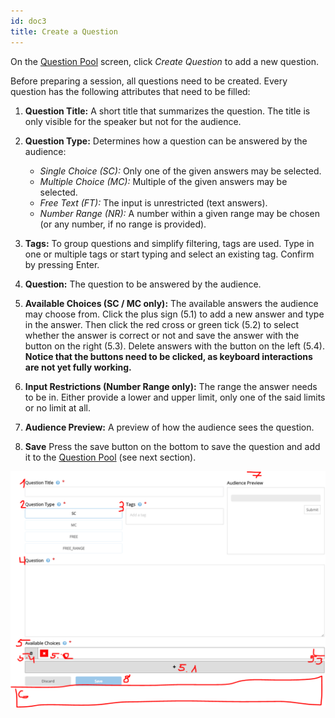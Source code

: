 ```yaml
---
id: doc3
title: Create a Question
---
```


On the [Question Pool](doc4.md) screen, click _Create Question_ to add a new question.

Before preparing a session, all questions need to be created. Every question has the following
attributes that need to be filled:

1. **Question Title:** A short title that summarizes the question. The title is only visible for the speaker but not for the audience.

2. **Question Type:** Determines how a question can be answered by the audience:
   * _Single Choice (SC):_ Only one of the given answers may be selected.
   * _Multiple Choice (MC):_ Multiple of the given answers may be selected.
   * _Free Text (FT):_ The input is unrestricted (text answers).
   * _Number Range (NR):_ A number within a given range may be chosen (or any number, if no range is provided).

3. **Tags:** To group questions and simplify filtering, tags are used. Type in one or multiple tags or start typing and select an existing tag. Confirm by pressing Enter.

4. **Question:** The question to be answered by the audience.

5. **Available Choices (SC / MC only):** The available answers the audience may choose from. Click the plus sign (5.1) to add a new answer and type in the answer. Then click the red cross or green tick (5.2) to select whether the answer is correct or not and save the answer with the button on the right (5.3). Delete answers with the button on the left (5.4). **Notice that the buttons need to be clicked, as keyboard interactions are not yet fully working.**

6. **Input Restrictions (Number Range only):** The range the answer needs to be in. Either provide a lower and upper limit, only one of the said limits or no limit at all.

7. **Audience Preview:** A preview of how the audience sees the question.

8. **Save** Press the save button on the bottom to save the question and add it to the [Question Pool](doc4.md) (see next section).

![Create Question](assets/create_question.png)
